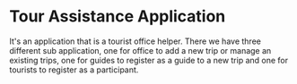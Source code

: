 # Tour Assistance Application
It's an application that is a tourist office helper. There we have three different sub application, one for office to add a new trip or manage an existing trips, one for guides to register as a guide to a new trip and one for tourists to register as a participant.
